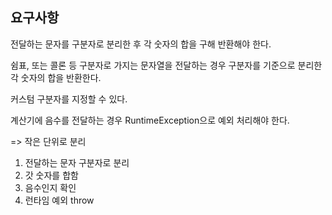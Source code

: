 ## 요구사항
전달하는 문자를 구분자로 분리한 후 각 숫자의 합을 구해 반환해야 한다.

쉼표, 또는 콜론 등 구분자로 가지는 문자열을 전달하는 경우 구분자를 기준으로 분리한 각 숫자의 합을 반환한다. 

커스텀 구분자를 지정할 수 있다.

계산기에 음수를 전달하는 경우 RuntimeException으로 예외 처리해야 한다.

=> 작은 단위로 분리

1. 전달하는 문자 구분자로 분리
2. 갓 숫자를 합함
3. 음수인지 확인
4. 런타임 예외 throw